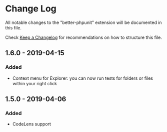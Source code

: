 # Change Log
All notable changes to the "better-phpunit" extension will be documented in this file.

Check [Keep a Changelog](http://keepachangelog.com/) for recommendations on how to structure this file.

## 1.6.0 - 2019-04-15
### Added
- Context menu for Explorer: you can now run tests for folders or files within your right click
  
## 1.5.0 - 2019-04-06
### Added
- CodeLens support
